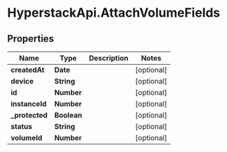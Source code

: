 # HyperstackApi.AttachVolumeFields

## Properties

Name | Type | Description | Notes
------------ | ------------- | ------------- | -------------
**createdAt** | **Date** |  | [optional] 
**device** | **String** |  | [optional] 
**id** | **Number** |  | [optional] 
**instanceId** | **Number** |  | [optional] 
**_protected** | **Boolean** |  | [optional] 
**status** | **String** |  | [optional] 
**volumeId** | **Number** |  | [optional] 


